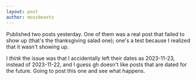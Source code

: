 ```yaml
---
layout: post
author: mossbeasts
---
```

Published two posts yesterday. One of them was a real post that failed to show up (that's the thanksgiving salad one); one's a test because I realized that it wasn't showing up. 

I *think* the issue was that I accidentally left their dates as 2023-11-23, instead of 2023-11-22, and I guess gh doesn't like posts that are dated for the future. Going to post this one and see what happens.
